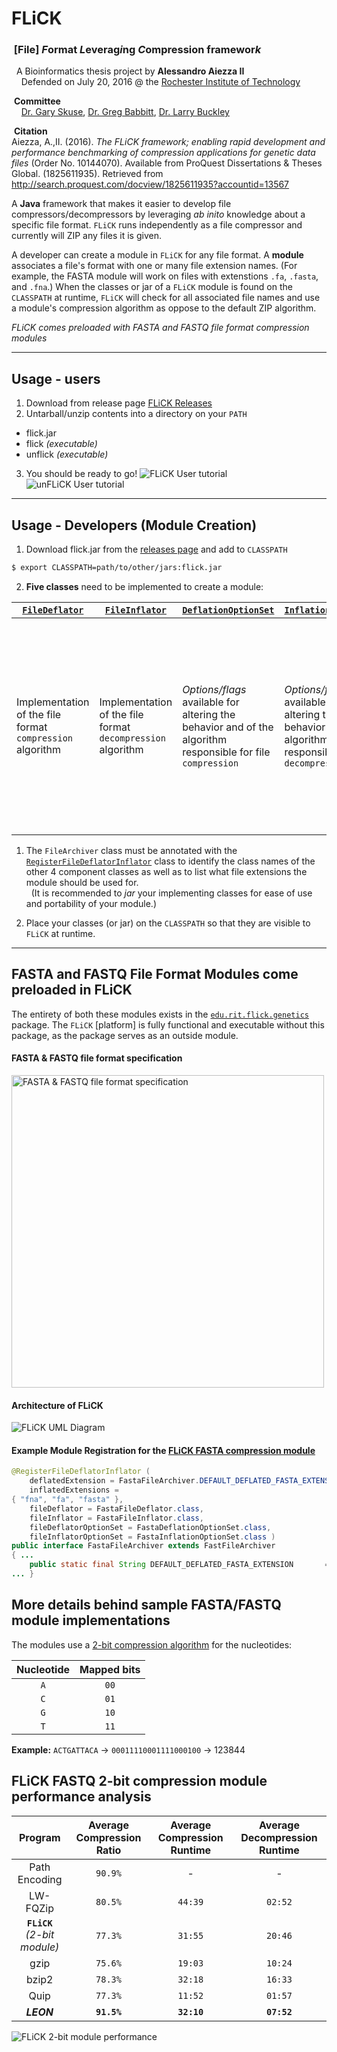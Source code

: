 # FLiCK
### &nbsp;[File] <i>F</i>ormat <i>L</i>everag<i>i</i>ng <i>C</i>ompression framewor<i>k</i>

&nbsp;&nbsp;A Bioinformatics thesis project by **Alessandro Aiezza II**<br/>
&nbsp;&nbsp;&nbsp;&nbsp;Defended on July 20, 2016 @ the [Rochester Institute of Technology](https://www.rit.edu/cos/bioinformatics/about.html)

&nbsp;**Committee**<br/>
&nbsp;&nbsp;&nbsp;&nbsp;[Dr. Gary Skuse](https://www.rit.edu/science/people/gary-skuse), [Dr. Greg Babbitt](https://www.rit.edu/science/people/gregory-babbitt), [Dr. Larry Buckley](https://www.rit.edu/science/people/larry-buckley)

&nbsp;**Citation**<br/>
Aiezza, A.,II. (2016). *The FLiCK framework; enabling rapid development and performance benchmarking of compression applications for genetic data files* (Order No. 10144070). Available from ProQuest Dissertations & Theses Global. (1825611935). Retrieved from http://search.proquest.com/docview/1825611935?accountid=13567

A **Java** framework that makes it easier to develop file compressors/decompressors by leveraging _ab inito_ knowledge about a specific file format. `FLiCK` runs independently as a file compressor and currently will ZIP any files it is given.

A developer can create a module in `FLiCK` for any file format. A **module** associates a file's format with one or many file extension names. (For example, the FASTA module will work on files with extenstions `.fa`, `.fasta`, and `.fna`.) When the classes or jar of a  `FLiCK` module is found on the `CLASSPATH` at runtime, `FLiCK` will check for all associated file names and use a module's compression algorithm as oppose to the default ZIP algorithm.

_FLiCK comes preloaded with FASTA and FASTQ file format compression modules_

------------------------------------------------------------

## Usage - users
1. Download from release page [FLiCK Releases](https://github.com/aaiezza/FLiCK/releases)
2. Untarball/unzip contents into a directory on your `PATH`
  - flick.jar
  - flick _(executable)_
  - unflick _(executable)_
3. You should be ready to go!
  ![FLiCK User tutorial][flick-tutorial]
  ![unFLiCK User tutorial][unflick-tutorial]

------------------------------------------------------------

## Usage - Developers (Module Creation)
1. Download flick.jar from the [releases page](https://github.com/aaiezza/FLiCK/releases) and add to `CLASSPATH`

  ```bash
  $ export CLASSPATH=path/to/other/jars:flick.jar
  ```
2. **Five classes** need to be implemented to create a module:

  [`FileDeflator`](https://github.com/aaiezza/FLiCK/blob/master/src/edu/rit/flick/FileDeflator.java) | [`FileInflator`](https://github.com/aaiezza/FLiCK/blob/master/src/edu/rit/flick/FileInflator.java) | [`DeflationOptionSet`](https://github.com/aaiezza/FLiCK/blob/master/src/edu/rit/flick/config/DeflationOptionSet.java) | [`InflationOptionSet`](https://github.com/aaiezza/FLiCK/blob/master/src/edu/rit/flick/config/InflationOptionSet.java) | [`FileArchiver`](https://github.com/aaiezza/FLiCK/blob/master/src/edu/rit/flick/FileArchiver.java)
  --- | --- | --- | --- | ---
  Implementation of the file format `compression` algorithm | Implementation of the file format `decompression` algorithm | _Options/flags_ available for altering the behavior and of the algorithm responsible for file `compression` | _Options/flags_ available for altering the behavior and of the algorithm responsible for file `decompression` | **(1)** Holds aspects that are important to both the `deflator` and `inflator`. **(2)** Connects other 4 classes together. **(3)** Declares file extensions the module is appropriate for.
  1. The `FileArchiver` class must be annotated with the [`RegisterFileDeflatorInflator`](https://github.com/aaiezza/FLiCK/blob/master/src/edu/rit/flick/RegisterFileDeflatorInflator.java "The Module Declaration Annotation") class to identify the class names of the other 4 component classes as well as to list what file extensions the module should be used for.<br/>
    &nbsp;&nbsp;(It is recommended to _jar_ your implementing classes for ease of use and portability of your module.)

3. Place your classes (or jar) on the `CLASSPATH` so that they are visible to `FLiCK` at runtime.

------------------------------------------------------------

## FASTA and FASTQ File Format Modules come preloaded in FLiCK

The entirety of both these modules exists in the [`edu.rit.flick.genetics`](https://github.com/aaiezza/FLiCK/tree/master/src/edu/rit/flick/genetics) package. The `FLiCK` [platform] is fully functional and executable without this package, as the package serves as an outside module.

#### FASTA & FASTQ file format specification
<img src="https://lh3.googleusercontent.com/-tTZuF_cABQs/V5dzjRtft1I/AAAAAAAAErw/Sjek0Y8KeaEAO78sQohbNqAqVHa1iG4ogCCo/s1025/FASTformat.jpg" alt="FASTA & FASTQ file format specification" width="500">

#### Architecture of FLiCK
![FLiCK UML Diagram][flick-uml]

#### Example Module Registration for the [FLiCK FASTA compression module][fasta-module-registration]
```java
@RegisterFileDeflatorInflator (
    deflatedExtension = FastaFileArchiver.DEFAULT_DEFLATED_FASTA_EXTENSION,
    inflatedExtensions =
{ "fna", "fa", "fasta" },
    fileDeflator = FastaFileDeflator.class,
    fileInflator = FastaFileInflator.class,
    fileDeflatorOptionSet = FastaDeflationOptionSet.class,
    fileInflatorOptionSet = FastaInflationOptionSet.class )
public interface FastaFileArchiver extends FastFileArchiver
{ ...
    public static final String DEFAULT_DEFLATED_FASTA_EXTENSION       = ".flickfa";
... }
```

## More details behind sample FASTA/FASTQ module implementations
The modules use a [2-bit compression algorithm](https://github.com/aaiezza/FLiCK/blob/kmer-compression/src/edu/rit/flick/genetics/TwoBitNucleotideConverter.java#L16-L17) for the nucleotides:

  Nucleotide | Mapped bits
  :---: | :---:
  `A` | `00`
  `C` | `01`
  `G` | `10`
  `T` | `11`

**Example:** `ACTGATTACA` → `00011110001111000100` → 123844

## FLiCK FASTQ 2-bit compression module performance analysis

Program | Average Compression Ratio | Average Compression Runtime | Average Decompression Runtime
:---: | :---: | :---: | :---:
Path Encoding | `90.9%` | - | -
LW-FQZip | `80.5%` | `44:39` | `02:52`
**`FLiCK`**<br/>_(2-bit module)_ | `77.3%` | `31:55` | `20:46`
gzip | `75.6%` | `19:03` | `10:24`
bzip2 | `78.3%` | `32:18` | `16:33`
Quip | `77.3%` | `11:52` | `01:57`
**_LEON_** | **`91.5%`** | **`32:10`** | **`07:52`**

![FLiCK 2-bit module performance][flick-2bit-performance]

[flick-tutorial]: https://lh3.googleusercontent.com/-3CtiwL-VM-Y/V5dzjmVyKoI/AAAAAAAAEsc/02W6vQIZGKUyPILhfhJni0HJr7XoYH18ACCo/s720/flick_MOD_tutorial.gif
[unflick-tutorial]: https://lh3.googleusercontent.com/-K7PB0KfOens/V5dzjzs0miI/AAAAAAAAEsc/7TpkREFtF_QaHtfXS_SEyAU7sORTnw-WACCo/s720/unflick_MOD_tutorial.gif
[flick-uml]: https://lh3.googleusercontent.com/-D2zFe4hfyv4/V5dzjacZf1I/AAAAAAAAErs/bVHvPb72ED8o9RJsBtFgclx8u8b--j13ACCo/s1079/FLiCK_architecture.png
[fasta-module-registration]: https://github.com/aaiezza/FLiCK/blob/master/src/edu/rit/flick/genetics/FastaFileArchiver.java#L19-L27
[flick-2bit-performance]: https://lh3.googleusercontent.com/-YM4QGWTgTdI/V5dzjfnZa8I/AAAAAAAAEro/7HSpSKKzLuAh5vCosNSJ4oOfLdiNpnQqQCCo/s872/flick_2bit_compare.jpg
